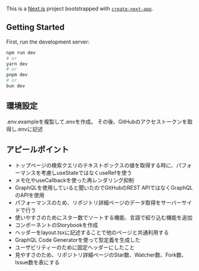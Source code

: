 This is a [Next.js](https://nextjs.org) project bootstrapped with [`create-next-app`](https://nextjs.org/docs/app/api-reference/cli/create-next-app).

## Getting Started

First, run the development server:

```bash
npm run dev
# or
yarn dev
# or
pnpm dev
# or
bun dev
```

## 環境設定
.env.exampleを複製して.envを作成。
その後、GitHubのアクセストークンを取得し.envに記述

## アピールポイント
- トップページの検索クエリのテキストボックスの値を取得する時に、パフォーマンスを考慮しuseStateではなくuseRefを使う
- メモ化やuseCallbackを使った再レンダリング抑制
- GraphQLを使用していると聞いたのでGitHubのREST APIではなくGraphQLのAPIを使用
- パフォーマンスのため、リポジトリ詳細ページのデータ取得をサーバーサイドで行う
- 使いやすさのためにスター数でソートする機能、言語で絞り込む機能を追加
- コンポーネントのStorybookを作成
- ヘッダーをlayout.tsxに記述することで他のページと共通利用する
- GraphQL Code Generatorを使って型定義を生成した
- ユーザビリティーのために固定ヘッダーにしたこと
- 見やすさのため、リポジトリ詳細ページのStar数、Watcher数、Fork数、Issue数を表にする